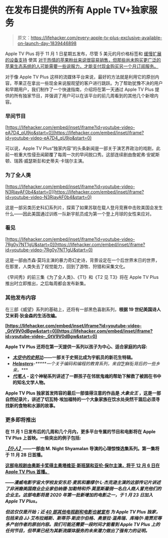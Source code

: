 # 在发布日提供的所有 Apple TV+独家服务

> 原文：<https://lifehacker.com/every-apple-tv-plus-exclusive-available-on-launch-day-1839446898>

Apple TV Plus 将于 11 月 1 日星期五发布，尽管 5 美元的月价格标签和 [缓慢扩展的设备支持](https://lifehacker.com/how-to-get-the-apple-tv-app-on-your-roku-1839102237) 使其 [对于热情的苹果粉丝来说很容易销售，但那些尚未购买更广泛的苹果生态系统的人可能需要一些说服力，才能支付现金购买另一个月订阅服务。](https://lifehacker.com/how-to-get-free-apple-tv-with-your-apple-device-1838412966) 



对于像 Apple TV Plus 这样的流媒体平台来说，最好的方法就是利用它的原创内容，苹果正在拿出一些现金来说服观望的客户进行跳跃。为了帮助犹豫不决的用户和早期用户，我们制作了一个快速指南，介绍将在第一天通过 Apple TV Plus 提供的所有独家节目，并强调了用户可以在该平台的前几周看到的其他几个新增内容。

### 早间节目

 [https://lifehacker.com/embed/inset/iframe?id=youtube-video-eA7D4_qU9jo&start=0](https://lifehacker.com/embed/inset/iframe?id=youtube-video-eA7D4_qU9jo&start=0) 

可以说，Apple TV Plus“独家内容”的头条新闻是一部关于演艺界政治的戏剧，此前一桩重大性侵丑闻颠覆了每周一次的早间脱口秀。这部连续剧由詹妮弗·安妮斯顿、瑞茜·威瑟斯彭和史蒂夫·卡瑞尔主演。

### 为了全人类

 [https://lifehacker.com/embed/inset/iframe?id=youtube-video-N3RjayAF0b4&start=0](https://lifehacker.com/embed/inset/iframe?id=youtube-video-N3RjayAF0b4&start=0) 

这是一部另类历史科幻系列片，探索了如果苏联在载人登月竞赛中击败美国会发生什么——因此美国通过训练一队新宇航员成为第一个登上月球的女性来应对。

### 看见

 [https://lifehacker.com/embed/inset/iframe?id=youtube-video-7Rg0y7NT1gU&start=0](https://lifehacker.com/embed/inset/iframe?id=youtube-video-7Rg0y7NT1gU&start=0) 

这是一部由杰森·莫玛主演的暴力奇幻史诗，背景设定在一个后世界末日的世界，在那里，人类失去了视觉能力，回到了游牧、狩猎和采集文化。

《早间秀》的前三集《为了全人类》、《T1》和《T2 见 T3》将在 Apple TV Plus 推出时立即推出，之后每周都会发布新集。

### 其他发布内容

在三部《威望》系列的基础上，还将有一部黑色喜剧系列，**根据 19 世纪美国诗人艾米莉·狄金森的生活改编。**

 **[https://lifehacker.com/embed/inset/iframe?id=youtube-video-_GtV9V0dBgw&start=0](https://lifehacker.com/embed/inset/iframe?id=youtube-video-_GtV9V0dBgw&start=0)** 

**Apple TV Plus 还将在第一天提供一系列以孩子为中心、适合家庭的内容:**

*   **[***太空中的史努比***](https://www.youtube.com/watch?v=yAQhiWNWHSw)——一部关于史努比成为宇航员的新花生特辑。**
*   **[***Helpsters***](https://www.youtube.com/watch?v=U9xMsmXvG04)***-*****一个关于编码和编程的教育系列，来自*芝麻街*背后的一些乡亲。****
*   ****[***代笔人***](https://www.youtube.com/watch?v=FyHYMozXc4A) *-* 这个神秘系列讲述了一群孩子在邻居鬼魂的帮助下解救了被困在书中的知名文学人物。****

****Apple TV Plus 独家首发阵容的最后一部值得注意的作品是 ***大象女王*** ，这是一部自然纪录片，讲述了切瓦特·埃加福特的一个大象家族在饮水处突然干涸后必须寻找新的食物和水源的故事。****

### ****更多即将推出****

****在 11 月 1 日发布后的几周和几个月内，更多平台专属的节目和电影将在 Apple TV Plus 上首映。一些突出的例子包括:****

****[***【仆人】***](https://www.youtube.com/watch?v=yVOB045BZDs)——一部由 M. Night Shyamalan 导演的心理惊悚选集系列。第一集将于 11 月 28 日首播。****

****[**这部电视剧由奥斯卡奖得主奥塔维亚·斯班瑟和亚伦·保尔主演，将于 12 月 6 日在 Apple TV Plus 首播。**](https://www.youtube.com/watch?v=HjGm7JUc04E)****

*****——漫威电影宇宙大学校友安东尼·麦凯和塞缪尔·L·杰克逊主演的这部传记片讲述了非洲裔美国商业企业家伯纳德·加勒特和乔·莫里斯雇佣一名白人商人冒充他们的企业主。这部电影将是 2020 年第一批新增加的电影之一，于 1 月 23 日加入 Apple TV Plus。*****

*****但这仅仅是开始；近 [40 部其他电视剧和电影也被宣布](https://www.macworld.com/article/3245534/list-of-apple-tv-plus-shows-and-series-news-actors-trailers-release-dates.html) 为 Apple TV Plus 独家，包括来自 JJ·艾布拉姆斯、斯蒂芬·斯皮尔伯格、奥普拉·温弗瑞、库梅尔·南贾尼等多产创作者的原创内容。我们可能还需要一段时间才能看到 Apple TV Plus 上的任何节目，但苹果已经为其新流媒体服务的未来潜力做出了强有力的证明。*****